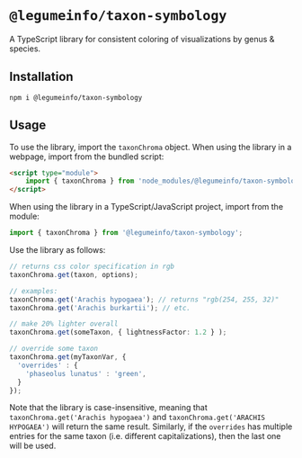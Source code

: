 # `@legumeinfo/taxon-symbology`

A TypeScript library for consistent coloring of visualizations by genus &amp; species.

## Installation

```console
npm i @legumeinfo/taxon-symbology
```

## Usage

To use the library, import the `taxonChroma` object.
When using the library in a webpage, import from the bundled script:
```html
<script type="module">
    import { taxonChroma } from 'node_modules/@legumeinfo/taxon-symbology/dist/taxon-symbology.min.js';
</script>
```
When using the library in a TypeScript/JavaScript project, import from the module:
```typescript
import { taxonChroma } from '@legumeinfo/taxon-symbology';
```

Use the library as follows:
```typescript
// returns css color specification in rgb
taxonChroma.get(taxon, options);

// examples:
taxonChroma.get('Arachis hypogaea'); // returns "rgb(254, 255, 32)"
taxonChroma.get('Arachis burkartii'); // etc.

// make 20% lighter overall
taxonChroma.get(someTaxon, { lightnessFactor: 1.2 } );

// override some taxon
taxonChroma.get(myTaxonVar, {
  'overrides' : {
    'phaseolus lunatus' : 'green',
  }
});
```
Note that the library is case-insensitive, meaning that `taxonChroma.get('Arachis hypogaea')` and `taxonChroma.get('ARACHIS HYPOGAEA')` will return the same result.
Similarly, if the `overrides` has multiple entries for the same taxon (i.e. different capitalizations), then the last one will be used.
